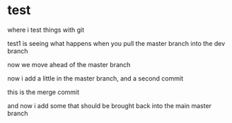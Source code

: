 # test
where i test things with git


test1 is seeing what happens when you pull the master branch into the dev branch

now we move ahead of the master branch

now i add a little in the master branch, and a second commit

this is the merge commit

and now i add some that should be brought back into the main master branch
